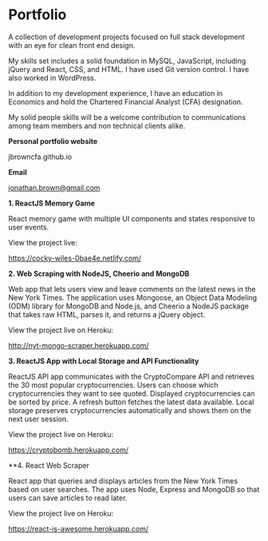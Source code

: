 # Portfolio

A collection of development projects focused on full stack development with an eye for clean front end design.

My skills set includes a solid foundation in MySQL, JavaScript, including jQuery and React, CSS, and HTML. I have used Git version control. I have also worked in WordPress.

In addition to my development experience, I have an education in Economics and hold the Chartered Financial Analyst (CFA) designation. 

My solid people skills will be a welcome contribution to communications among team members and non technical clients alike.

**Personal portfolio website**

jbrowncfa.github.io

**Email**

jonathan.brown@gmail.com

**1. ReactJS Memory Game**

React memory game with multiple UI components and states responsive to user events.

View the project live:

https://cocky-wiles-0bae4e.netlify.com/

**2. Web Scraping with NodeJS, Cheerio and MongoDB**

Web app that lets users view and leave comments on the latest news in the New York Times. The application uses Mongoose, an Object Data Modeling (ODM) library for MongoDB and Node.js, and Cheerio a NodeJS package that takes raw HTML, parses it, and returns a jQuery object. 

View the project live on Heroku:

http://nyt-mongo-scraper.herokuapp.com/

**3. ReactJS App with Local Storage and API Functionality**

ReactJS API app communicates with the CryptoCompare API and retrieves the 30 most popular cryptocurrencies. Users can choose which cryptocurrencies they want to see quoted. Displayed cryptocurrencies can be sorted by price. A refresh button fetches the latest data available. Local storage preserves cryptocurrencies automatically and shows them on the next user session.

View the project live on Heroku:

https://cryptobomb.herokuapp.com/

**4. React Web Scraper

React app that queries and displays articles from the New York Times based on user searches. The app uses Node, Express and MongoDB so that users can save articles to read later.

View the project live on Heroku:

https://react-is-awesome.herokuapp.com/
